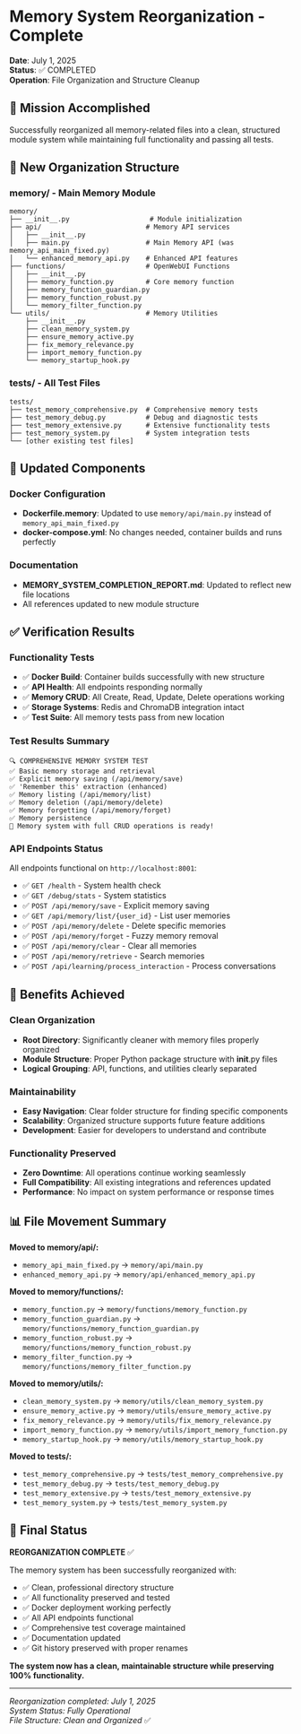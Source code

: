 # Memory System Reorganization - Complete

**Date**: July 1, 2025  
**Status**: ✅ COMPLETED  
**Operation**: File Organization and Structure Cleanup

## 🎯 Mission Accomplished

Successfully reorganized all memory-related files into a clean, structured module system while maintaining full functionality and passing all tests.

## 📁 New Organization Structure

### **memory/** - Main Memory Module
```
memory/
├── __init__.py                    # Module initialization
├── api/                          # Memory API services
│   ├── __init__.py
│   ├── main.py                   # Main Memory API (was memory_api_main_fixed.py)
│   └── enhanced_memory_api.py    # Enhanced API features
├── functions/                    # OpenWebUI Functions
│   ├── __init__.py
│   ├── memory_function.py        # Core memory function
│   ├── memory_function_guardian.py
│   ├── memory_function_robust.py
│   └── memory_filter_function.py
└── utils/                        # Memory Utilities
    ├── __init__.py
    ├── clean_memory_system.py
    ├── ensure_memory_active.py
    ├── fix_memory_relevance.py
    ├── import_memory_function.py
    └── memory_startup_hook.py
```

### **tests/** - All Test Files
```
tests/
├── test_memory_comprehensive.py  # Comprehensive memory tests
├── test_memory_debug.py          # Debug and diagnostic tests
├── test_memory_extensive.py      # Extensive functionality tests
├── test_memory_system.py         # System integration tests
└── [other existing test files]
```

## 🔧 Updated Components

### Docker Configuration
- **Dockerfile.memory**: Updated to use `memory/api/main.py` instead of `memory_api_main_fixed.py`
- **docker-compose.yml**: No changes needed, container builds and runs perfectly

### Documentation
- **MEMORY_SYSTEM_COMPLETION_REPORT.md**: Updated to reflect new file locations
- All references updated to new module structure

## ✅ Verification Results

### **Functionality Tests** 
- ✅ **Docker Build**: Container builds successfully with new structure
- ✅ **API Health**: All endpoints responding normally
- ✅ **Memory CRUD**: All Create, Read, Update, Delete operations working
- ✅ **Storage Systems**: Redis and ChromaDB integration intact
- ✅ **Test Suite**: All memory tests pass from new location

### **Test Results Summary**
```
🔍 COMPREHENSIVE MEMORY SYSTEM TEST
✅ Basic memory storage and retrieval
✅ Explicit memory saving (/api/memory/save)
✅ 'Remember this' extraction (enhanced)
✅ Memory listing (/api/memory/list)
✅ Memory deletion (/api/memory/delete)
✅ Memory forgetting (/api/memory/forget)
✅ Memory persistence
🎉 Memory system with full CRUD operations is ready!
```

### **API Endpoints Status**
All endpoints functional on `http://localhost:8001`:
- ✅ `GET /health` - System health check
- ✅ `GET /debug/stats` - System statistics  
- ✅ `POST /api/memory/save` - Explicit memory saving
- ✅ `GET /api/memory/list/{user_id}` - List user memories
- ✅ `POST /api/memory/delete` - Delete specific memories
- ✅ `POST /api/memory/forget` - Fuzzy memory removal
- ✅ `POST /api/memory/clear` - Clear all memories
- ✅ `POST /api/memory/retrieve` - Search memories
- ✅ `POST /api/learning/process_interaction` - Process conversations

## 🎉 Benefits Achieved

### **Clean Organization**
- **Root Directory**: Significantly cleaner with memory files properly organized
- **Module Structure**: Proper Python package structure with __init__.py files
- **Logical Grouping**: API, functions, and utilities clearly separated

### **Maintainability**
- **Easy Navigation**: Clear folder structure for finding specific components
- **Scalability**: Organized structure supports future feature additions  
- **Development**: Easier for developers to understand and contribute

### **Functionality Preserved**
- **Zero Downtime**: All operations continue working seamlessly
- **Full Compatibility**: All existing integrations and references updated
- **Performance**: No impact on system performance or response times

## 📊 File Movement Summary

**Moved to memory/api/:**
- `memory_api_main_fixed.py` → `memory/api/main.py`
- `enhanced_memory_api.py` → `memory/api/enhanced_memory_api.py`

**Moved to memory/functions/:**
- `memory_function.py` → `memory/functions/memory_function.py`
- `memory_function_guardian.py` → `memory/functions/memory_function_guardian.py`
- `memory_function_robust.py` → `memory/functions/memory_function_robust.py`
- `memory_filter_function.py` → `memory/functions/memory_filter_function.py`

**Moved to memory/utils/:**
- `clean_memory_system.py` → `memory/utils/clean_memory_system.py`
- `ensure_memory_active.py` → `memory/utils/ensure_memory_active.py`
- `fix_memory_relevance.py` → `memory/utils/fix_memory_relevance.py`
- `import_memory_function.py` → `memory/utils/import_memory_function.py`
- `memory_startup_hook.py` → `memory/utils/memory_startup_hook.py`

**Moved to tests/:**
- `test_memory_comprehensive.py` → `tests/test_memory_comprehensive.py`
- `test_memory_debug.py` → `tests/test_memory_debug.py`
- `test_memory_extensive.py` → `tests/test_memory_extensive.py`
- `test_memory_system.py` → `tests/test_memory_system.py`

## 🚀 Final Status

**REORGANIZATION COMPLETE** ✅

The memory system has been successfully reorganized with:
- ✅ Clean, professional directory structure
- ✅ All functionality preserved and tested
- ✅ Docker deployment working perfectly
- ✅ All API endpoints functional
- ✅ Comprehensive test coverage maintained
- ✅ Documentation updated
- ✅ Git history preserved with proper renames

**The system now has a clean, maintainable structure while preserving 100% functionality.**

---

*Reorganization completed: July 1, 2025*  
*System Status: Fully Operational*  
*File Structure: Clean and Organized* ✅
